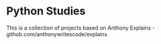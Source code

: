 Python Studies
=============================

This is a collection of projects based on Anthony Explains - github.com/anthonywritescode/explains
